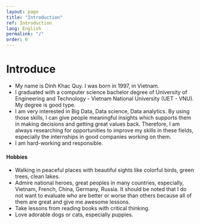 ```yaml
---
layout: page
title: "Introduction"
ref: Introduction
lang: English
permalink: "/"
order: 0
---
```

# Introduce
* My name is Dinh Khac Quy. I was born in 1997, in Vietnam.  
* I graduated with a computer science bachelor degree of University of Engineering and Technology - Vietnam National University (UET - VNU). My degree is good type.
* I am very interested in Big Data, Data science, Data analytics. By using those skills, I can give people meaningful insights which supports them in making decisions and getting great values back. Therefore, I am always researching for opportunities to improve my skills in these fields, especially the internships in good companies working on them.  
* I am hard-working and responsible.
    
#### Hobbies
* Walking in peaceful places with beautiful sights like colorful birds, green trees, clean lakes.
* Admire national heroes, great peoples in many countries, especially, Vietnam, French, China, Germany, 
Russia. It should be noted that I do not want to evaluate who are better or worse than others because all of them are great and give me awesome lessons.
* Take lessons from reading books with critical thinking.
* Love adorable dogs or cats, especially puppies.
